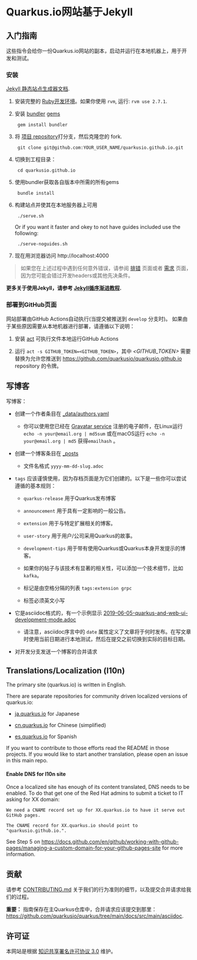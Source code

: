 # Quarkus.io网站基于Jekyll

## 入门指南

这些指令会给你一份Quarkus.io网站的副本，启动并运行在本地机器上，用于开发和测试。

### 安装

[Jekyll 静态站点生成器文档](https://jekyllrb.com/docs/).

1. 安装完整的 [Ruby开发环境](https://jekyllrb.com/docs/installation/)。如果你使用 `rvm`, 运行: `rvm use 2.7.1`.

2. 安装 [bundler](https://jekyllrb.com/docs/ruby-101/#bundler)  [gems](https://jekyllrb.com/docs/ruby-101/#gems)

  
        gem install bundler

3. 将 [项目 repository](https://github.com/quarkusio/quarkusio.github.io)打分支，然后克隆您的 fork.

  
        git clone git@github.com:YOUR_USER_NAME/quarkusio.github.io.git

4. 切换到工程目录：

  
        cd quarkusio.github.io

5. 使用bundler获取各自版本中所需的所有gems


        bundle install

6. 构建站点并使其在本地服务器上可用

  
        ./serve.sh

   Or if you want it faster and okey to not have guides included use the following:

        ./serve-noguides.sh


7. 现在用浏览器访问 http://localhost:4000


> 如果您在上述过程中遇到任何意外错误，请参阅 [排错](https://jekyllrb.com/docs/troubleshooting/#configuration-problems) 页面或者 [需求](https://jekyllrb.com/docs/installation/#requirements) 页面，因为您可能会错过开发headers或其他先决条件。

**更多关于使用Jekyll，请参考 [Jekyll循序渐进教程](https://jekyllrb.com/docs/step-by-step/01-setup/).**

### 部署到GitHub页面

网站部署由GitHub Actions自动执行(当提交被推送到 `develop` 分支时)。
如果由于某些原因需要从本地机器进行部署，请遵循以下说明：


1. 安装 [act](https://github.com/nektos/act#installation) 可执行文件本地运行GitHub Actions

2. 运行 `act -s GITHUB_TOKEN=<GITHUB_TOKEN>`，其中 *<GITHUB_TOKEN>* 需要替换为允许您推送到 https://github.com/quarkusio/quarkusio.github.io repository 的令牌。


## 写博客

写博客：

- 创建一个作者条目在 [_data/authors.yaml](https://github.com/quarkusio/quarkusio.github.io/blob/develop/_data/authors.yaml)

  - 你可以使用您已经在 [Gravatar service](https://gravatar.com) 注册的电子邮件，在Linux运行 `echo -n your@email.org | md5sum` 或在macOS运行 `echo -n your@email.org | md5` 获得`emailhash` 。

     
- 创建一个博客条目在 [_posts](https://github.com/quarkusio/quarkusio.github.io/tree/develop/_posts)

  - 文件名格式 `yyyy-mm-dd-slug.adoc`

- `tags` 应该谨慎使用，因为存档页面是为它们创建的。以下是一些你可以尝试遵循的基本规则：

  - `quarkus-release` 用于Quarkus发布博客

  - `announcement` 用于具有一定影响的一般公告。

  - `extension` 用于与特定扩展相关的博客。

  - `user-story` 用于用户/公司采用Quarkus的故事。

  - `development-tips` 用于带有使用Quarkus或Quarkus本身开发提示的博客。 

  - 如果你的帖子与该技术有显著的相关性，可以添加一个技术细节，比如 `kafka`。

  - 标记是由空格分隔的列表 `tags:extension grpc`

  - 标签必须英文小写

- 它是asciidoc格式的，有一个示例显示 [2019-06-05-quarkus-and-web-ui-development-mode.adoc](https://github.com/quarkusio/quarkusio.github.io/blob/develop/_posts/2019-06-05-quarkus-and-web-ui-development-mode.adoc)

  - 请注意，asciidoc序言中的 `date` 属性定义了文章将于何时发布。在写文章时使用当前日期进行本地测试，然后在提交之前切换到实际的目标日期。 

- 对开发分支发送一个博客的合并请求


## Translations/Localization (l10n)

The primary site (quarkus.io) is written in English. 

There are separate repositories for community driven localized versions of quarkus.io:

- [ja.quarkus.io](https://github.com/quarkusio/ja.quarkus.io) for Japanese

- [cn.quarkus.io](https://github.com/quarkusio/cn.quarkus.io) for Chinese (simplified)

- [es.quarkus.io](https://github.com/quarkusio/es.quarkus.io) for Spanish


If you want to contribute to those efforts read the README in those projects. If you would like to
start another translation, please open an issue in this main repo.

#### Enable DNS for l10n site

Once a localized site has enough of its content translated, DNS needs to be enabled. To do that get one of the Red Hat admins to submit
a ticket to IT asking for XX domain:

```
We need a CNAME record set up for XX.quarkus.io to have it serve out GitHub pages. 

The CNAME record for XX.quarkus.io should point to "quarkusio.github.io.".
```

See Step 5 on https://docs.github.com/en/github/working-with-github-pages/managing-a-custom-domain-for-your-github-pages-site for more information.

## 贡献

请参考 [CONTRIBUTING.md](https://github.com/quarkusio/quarkusio.github.io/blob/master/CONTRIBUTING.md) 关于我们的行为准则的细节，以及提交合并请求给我们的过程。

**重要：** 指南保存在主Quarkus仓库中，合并请求应该提交到那里：
https://github.com/quarkusio/quarkus/tree/main/docs/src/main/asciidoc.

## 许可证

本网站是根据 [知识共享署名许可协议 3.0](https://creativecommons.org/licenses/by/3.0/) 维护。
